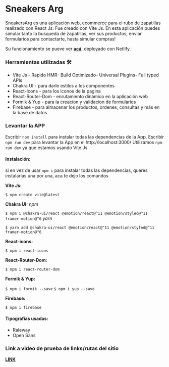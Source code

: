 # Sneakers Arg

SneakersArg es una aplicación web, ecommerce para el rubo de zapatillas realizado con React Js. Fue creado con Vite Js. En esta aplicación puedes simular tanto la busqueda de zapatillas, ver sus productos, enviar formularios para contactarte, hasta simular compras!

Su funcionamiento se pueve ver **[acá](https://sneakers-arg.netlify.app/)**, deployado con Netlify.

### Herramientas utilizadas 🛠
- Vite Js - Rapido HMR- Build Optimizado- Universal Plugins- Full typed APIs
- Chakra UI - para darle estilos a los componentes 
- React-Icons - para los iconos de la pagina
- React-Router-Dom - enrutamiento dinámico en la aplicación web
- Formik & Yup - para la creacion y validacion de formularios
- Firebase - para almacenar los productos, ordenes, consultas y más en la base de datos

### Levantar la APP
Escribir `npm install` para instalar todas las dependencias de la App.
Escribir `npm run dev` para levantar la App en el http://localhost:3000/
Utilizamos `npm run dev` ya que estamos usando Vite Js

#### Instalación:
si en vez de usar `npm i` para instalar todas las dependencias, queres instalarlas una por una, aca te dejo los comandos

**Vite Js:**

`$ npm create vite@latest `

**Chakra UI:**
*npm*

`$ npm i @chakra-ui/react @emotion/react@^11 @emotion/styled@^11 framer-motion@^6`
*yarn*

`$ yarn add @chakra-ui/react @emotion/react@^11 @emotion/styled@^11 framer-motion@^6`

**React-icons:**

`$ npm i react-icons`

**React-Router-Dom:**

`$ npm i react-router-dom`

**Formik & Yup:**

`$ npm i formik --save`
`$ npm i yup --save`

**Firebase:**

`$ npm i firebase`

#### Tipografias usadas:
- Raleway
- Open Sans

### Link a video de prueba de links/rutas del sitio
**[LINK](https://www.loom.com/share/e76b6bfab1374bcc8435aacea1916335)**


